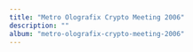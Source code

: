 ```yaml
---
title: "Metro Olografix Crypto Meeting 2006"
description: ""
album: "metro-olografix-crypto-meeting-2006"
---
```

